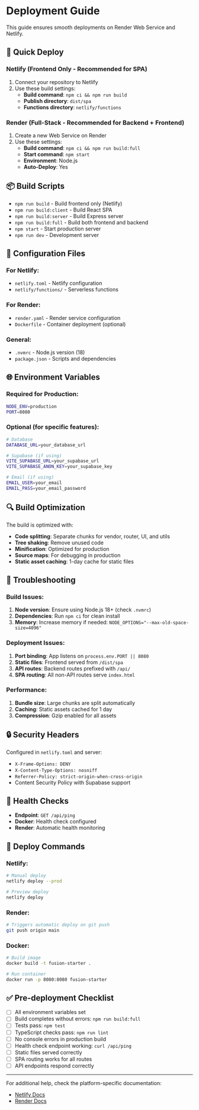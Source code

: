 # Deployment Guide

This guide ensures smooth deployments on Render Web Service and Netlify.

## 🚀 Quick Deploy

### Netlify (Frontend Only - Recommended for SPA)
1. Connect your repository to Netlify
2. Use these build settings:
   - **Build command**: `npm ci && npm run build`
   - **Publish directory**: `dist/spa`
   - **Functions directory**: `netlify/functions`

### Render (Full-Stack - Recommended for Backend + Frontend)
1. Create a new Web Service on Render
2. Use these settings:
   - **Build command**: `npm ci && npm run build:full`
   - **Start command**: `npm start`
   - **Environment**: Node.js
   - **Auto-Deploy**: Yes

## 📦 Build Scripts

- `npm run build` - Build frontend only (Netlify)
- `npm run build:client` - Build React SPA
- `npm run build:server` - Build Express server
- `npm run build:full` - Build both frontend and backend
- `npm start` - Start production server
- `npm run dev` - Development server

## 🔧 Configuration Files

### For Netlify:
- `netlify.toml` - Netlify configuration
- `netlify/functions/` - Serverless functions

### For Render:
- `render.yaml` - Render service configuration
- `Dockerfile` - Container deployment (optional)

### General:
- `.nvmrc` - Node.js version (18)
- `package.json` - Scripts and dependencies

## 🌐 Environment Variables

### Required for Production:
```bash
NODE_ENV=production
PORT=8080
```

### Optional (for specific features):
```bash
# Database
DATABASE_URL=your_database_url

# Supabase (if using)
VITE_SUPABASE_URL=your_supabase_url
VITE_SUPABASE_ANON_KEY=your_supabase_key

# Email (if using)
EMAIL_USER=your_email
EMAIL_PASS=your_email_password
```

## 🔍 Build Optimization

The build is optimized with:
- **Code splitting**: Separate chunks for vendor, router, UI, and utils
- **Tree shaking**: Remove unused code
- **Minification**: Optimized for production
- **Source maps**: For debugging in production
- **Static asset caching**: 1-day cache for static files

## 🐛 Troubleshooting

### Build Issues:
1. **Node version**: Ensure using Node.js 18+ (check `.nvmrc`)
2. **Dependencies**: Run `npm ci` for clean install
3. **Memory**: Increase memory if needed: `NODE_OPTIONS="--max-old-space-size=4096"`

### Deployment Issues:
1. **Port binding**: App listens on `process.env.PORT || 8080`
2. **Static files**: Frontend served from `/dist/spa`
3. **API routes**: Backend routes prefixed with `/api/`
4. **SPA routing**: All non-API routes serve `index.html`

### Performance:
1. **Bundle size**: Large chunks are split automatically
2. **Caching**: Static assets cached for 1 day
3. **Compression**: Gzip enabled for all assets

## 🔒 Security Headers

Configured in `netlify.toml` and server:
- `X-Frame-Options: DENY`
- `X-Content-Type-Options: nosniff`
- `Referrer-Policy: strict-origin-when-cross-origin`
- Content Security Policy with Supabase support

## 📱 Health Checks

- **Endpoint**: `GET /api/ping`
- **Docker**: Health check configured
- **Render**: Automatic health monitoring

## 🚢 Deploy Commands

### Netlify:
```bash
# Manual deploy
netlify deploy --prod

# Preview deploy
netlify deploy
```

### Render:
```bash
# Triggers automatic deploy on git push
git push origin main
```

### Docker:
```bash
# Build image
docker build -t fusion-starter .

# Run container
docker run -p 8080:8080 fusion-starter
```

## ✅ Pre-deployment Checklist

- [ ] All environment variables set
- [ ] Build completes without errors: `npm run build:full`
- [ ] Tests pass: `npm test`
- [ ] TypeScript checks pass: `npm run lint`
- [ ] No console errors in production build
- [ ] Health check endpoint working: `curl /api/ping`
- [ ] Static files served correctly
- [ ] SPA routing works for all routes
- [ ] API endpoints respond correctly

---

For additional help, check the platform-specific documentation:
- [Netlify Docs](https://docs.netlify.com/)
- [Render Docs](https://render.com/docs)
